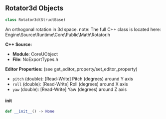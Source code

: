 ## Rotator3d Objects

```python
class Rotator3d(StructBase)
```

An orthogonal rotation in 3d space.
note: The full C++ class is located here: Engine\Source\Runtime\Core\Public\Math\Rotator.h

**C++ Source:**

- **Module**: CoreUObject
- **File**: NoExportTypes.h

**Editor Properties:** (see get_editor_property/set_editor_property)

- ``pitch`` (double):  [Read-Write] Pitch (degrees) around Y axis
- ``roll`` (double):  [Read-Write] Roll (degrees) around X axis
- ``yaw`` (double):  [Read-Write] Yaw (degrees) around Z axis

<a id="unreal.Rotator3d.__init__"></a>

#### __init__

```python
def __init__() -> None
```

<a id="unreal.NiagaraModuleDependency"></a>